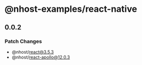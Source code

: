 # @nhost-examples/react-native

## 0.0.2

### Patch Changes

- @nhost/react@3.5.3
- @nhost/react-apollo@12.0.3
